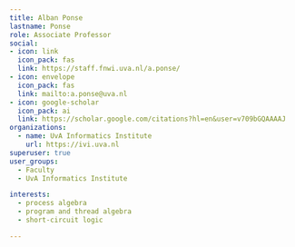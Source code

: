 ```yaml
---
title: Alban Ponse
lastname: Ponse
role: Associate Professor
social:
- icon: link
  icon_pack: fas
  link: https://staff.fnwi.uva.nl/a.ponse/
- icon: envelope
  icon_pack: fas
  link: mailto:a.ponse@uva.nl
- icon: google-scholar
  icon_pack: ai
  link: https://scholar.google.com/citations?hl=en&user=v709bGQAAAAJ
organizations:
  - name: UvA Informatics Institute
    url: https://ivi.uva.nl
superuser: true
user_groups:
  - Faculty
  - UvA Informatics Institute

interests:
  - process algebra
  - program and thread algebra
  - short-circuit logic

---
```

